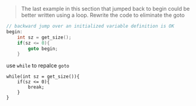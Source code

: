 > The last example in this section that jumped back to begin could be better written using a loop. Rewrite the code to eliminate the goto

``` cpp
// backward jump over an initialized variable definition is OK
begin:
	int sz = get_size();
	if(sz <= 0){
		goto begin;
	}
```

use `while` to repalce `goto`

```
while(int sz = get_size()){
	if(sz <= 0){
		break;
	}
}
```


